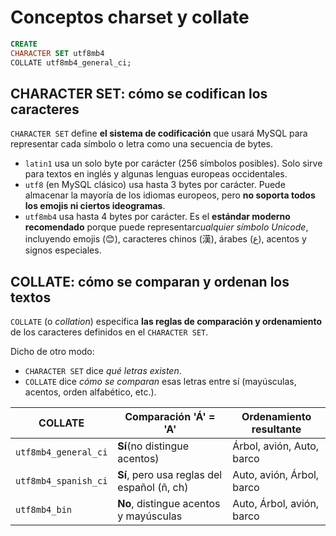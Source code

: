 # Conceptos charset y collate

```sql
CREATE
CHARACTER SET utf8mb4
COLLATE utf8mb4_general_ci;
```

## CHARACTER SET: cómo se codifican los caracteres

`CHARACTER SET` define **el sistema de codificación** que usará MySQL para representar cada símbolo o letra como una secuencia de bytes.

* `latin1` usa un solo byte por carácter (256 símbolos posibles).
  Solo sirve para textos en inglés y algunas lenguas europeas occidentales.
* `utf8` (en MySQL clásico) usa hasta 3 bytes por carácter.
  Puede almacenar la mayoría de los idiomas europeos, pero ​**no soporta todos los emojis ni ciertos ideogramas**​.
* `utf8mb4` usa hasta 4 bytes por carácter.
  Es el **estándar moderno recomendado** porque puede representar ​*cualquier símbolo Unicode*​,
  incluyendo emojis (😊), caracteres chinos (漢), árabes (ع), acentos y signos especiales.

## COLLATE: cómo se comparan y ordenan los textos

`COLLATE` (o ​*collation*​) especifica **las reglas de comparación y ordenamiento** de los caracteres definidos en el `CHARACTER SET`.

Dicho de otro modo:

* `CHARACTER SET` dice ​*qué letras existen*​.
* `COLLATE` dice *cómo se comparan* esas letras entre sí (mayúsculas, acentos, orden alfabético, etc.).

| COLLATE                  | Comparación 'Á' = 'A'                                  | Ordenamiento resultante     |
| -------------------------- | ---------------------------------------------------------- | ----------------------------- |
| `utf8mb4_general_ci` | **Sí**(no distingue acentos)                      | Árbol, avión, Auto, barco |
| `utf8mb4_spanish_ci` | ​**Sí**​, pero usa reglas del español (ñ, ch) | Auto, avión, Árbol, barco |
| `utf8mb4_bin`        | ​**No**​, distingue acentos y mayúsculas        | Auto, Árbol, avión, barco |

